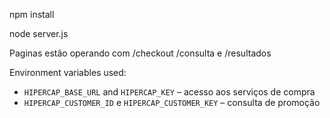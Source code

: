 npm install

node server.js

Paginas estão operando com /checkout /consulta e /resultados

Environment variables used:

- `HIPERCAP_BASE_URL` and `HIPERCAP_KEY` – acesso aos serviços de compra
- `HIPERCAP_CUSTOMER_ID` e `HIPERCAP_CUSTOMER_KEY` – consulta de promoção

